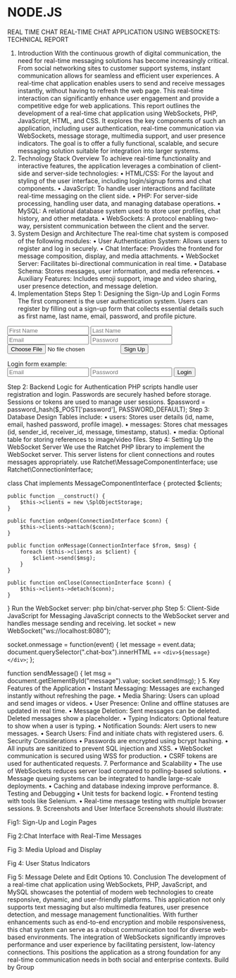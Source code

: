 # NODE.JS
REAL TIME CHAT
REAL-TIME CHAT APPLICATION USING WEBSOCKETS: TECHNICAL REPORT
1. Introduction
With the continuous growth of digital communication, the need for real-time messaging solutions has become increasingly critical. From social networking sites to customer support systems, instant communication allows for seamless and efficient user experiences. A real-time chat application enables users to send and receive messages instantly, without having to refresh the web page. This real-time interaction can significantly enhance user engagement and provide a competitive edge for web applications.
This report outlines the development of a real-time chat application using WebSockets, PHP, JavaScript, HTML, and CSS. It explores the key components of such an application, including user authentication, real-time communication via WebSockets, message storage, multimedia support, and user presence indicators. The goal is to offer a fully functional, scalable, and secure messaging solution suitable for integration into larger systems.
2. Technology Stack Overview
To achieve real-time functionality and interactive features, the application leverages a combination of client-side and server-side technologies:
•	HTML/CSS: For the layout and styling of the user interface, including login/signup forms and chat components.
•	JavaScript: To handle user interactions and facilitate real-time messaging on the client side.
•	PHP: For server-side processing, handling user data, and managing database operations.
•	MySQL: A relational database system used to store user profiles, chat history, and other metadata.
•	WebSockets: A protocol enabling two-way, persistent communication between the client and the server.
3. System Design and Architecture
The real-time chat system is composed of the following modules:
•	User Authentication System: Allows users to register and log in securely.
•	Chat Interface: Provides the frontend for message composition, display, and media attachments.
•	WebSocket Server: Facilitates bi-directional communication in real time.
•	Database Schema: Stores messages, user information, and media references.
•	Auxiliary Features: Includes emoji support, image and video sharing, user presence detection, and message deletion.
4. Implementation Steps
Step 1: Designing the Sign-Up and Login Forms
The first component is the user authentication system. Users can register by filling out a sign-up form that collects essential details such as first name, last name, email, password, and profile picture.
<form action="signup.php" method="post" enctype="multipart/form-data">
  <input type="text" name="fname" placeholder="First Name" required>
  <input type="text" name="lname" placeholder="Last Name" required>
  <input type="email" name="email" placeholder="Email" required>
  <input type="password" name="password" placeholder="Password" required>
  <input type="file" name="profile_pic">
  <button type="submit">Sign Up</button>
</form>
Login form example:
<form action="login.php" method="post">
  <input type="email" name="email" placeholder="Email" required>
  <input type="password" name="password" placeholder="Password" required>
  <button type="submit">Login</button>
</form>
Step 2: Backend Logic for Authentication
PHP scripts handle user registration and login. Passwords are securely hashed before storage. Sessions or tokens are used to manage user sessions.
$password = password_hash($_POST['password'], PASSWORD_DEFAULT);
Step 3: Database Design
Tables include:
•	users: Stores user details (id, name, email, hashed password, profile image).
•	messages: Stores chat messages (id, sender_id, receiver_id, message, timestamp, status).
•	media: Optional table for storing references to image/video files.
Step 4: Setting Up the WebSocket Server
We use the Ratchet PHP library to implement the WebSocket server. This server listens for client connections and routes messages appropriately.
use Ratchet\MessageComponentInterface;
use Ratchet\ConnectionInterface;

class Chat implements MessageComponentInterface {
    protected $clients;

    public function __construct() {
        $this->clients = new \SplObjectStorage;
    }

    public function onOpen(ConnectionInterface $conn) {
        $this->clients->attach($conn);
    }

    public function onMessage(ConnectionInterface $from, $msg) {
        foreach ($this->clients as $client) {
            $client->send($msg);
        }
    }

    public function onClose(ConnectionInterface $conn) {
        $this->clients->detach($conn);
    }
}
Run the WebSocket server:
php bin/chat-server.php
Step 5: Client-Side JavaScript for Messaging
JavaScript connects to the WebSocket server and handles message sending and receiving.
let socket = new WebSocket("ws://localhost:8080");

socket.onmessage = function(event) {
  let message = event.data;
  document.querySelector(".chat-box").innerHTML += `<div>${message}</div>`;
};

function sendMessage() {
  let msg = document.getElementById("message").value;
  socket.send(msg);
}
5. Key Features of the Application
•	Instant Messaging: Messages are exchanged instantly without refreshing the page.
•	Media Sharing: Users can upload and send images or videos.
•	User Presence: Online and offline statuses are updated in real time.
•	Message Deletion: Sent messages can be deleted. Deleted messages show a placeholder.
•	Typing Indicators: Optional feature to show when a user is typing.
•	Notification Sounds: Alert users to new messages.
•	Search Users: Find and initiate chats with registered users.
6. Security Considerations
•	Passwords are encrypted using bcrypt hashing.
•	All inputs are sanitized to prevent SQL injection and XSS.
•	WebSocket communication is secured using WSS for production.
•	CSRF tokens are used for authenticated requests.
7. Performance and Scalability
•	The use of WebSockets reduces server load compared to polling-based solutions.
•	Message queuing systems can be integrated to handle large-scale deployments.
•	Caching and database indexing improve performance.
8. Testing and Debugging
•	Unit tests for backend logic.
•	Frontend testing with tools like Selenium.
•	Real-time message testing with multiple browser sessions.
9. Screenshots and User Interface
Screenshots should illustrate:
 
Fig1: Sign-Up and Login Pages
 
Fig 2:Chat Interface with Real-Time Messages
 
Fig 3: Media Upload and Display
 
Fig 4: User Status Indicators
 
Fig 5: Message Delete and Edit Options
10. Conclusion
The development of a real-time chat application using WebSockets, PHP, JavaScript, and MySQL showcases the potential of modern web technologies to create responsive, dynamic, and user-friendly platforms. This application not only supports text messaging but also multimedia features, user presence detection, and message management functionalities. With further enhancements such as end-to-end encryption and mobile responsiveness, this chat system can serve as a robust communication tool for diverse web-based environments.
The integration of WebSockets significantly improves performance and user experience by facilitating persistent, low-latency connections. This positions the application as a strong foundation for any real-time communication needs in both social and enterprise contexts.
Build by Group 
